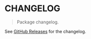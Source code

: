 # CHANGELOG

> Package changelog.

See [GitHub Releases](https://github.com/stdlib-js/string-base-left-trim/releases) for the changelog.